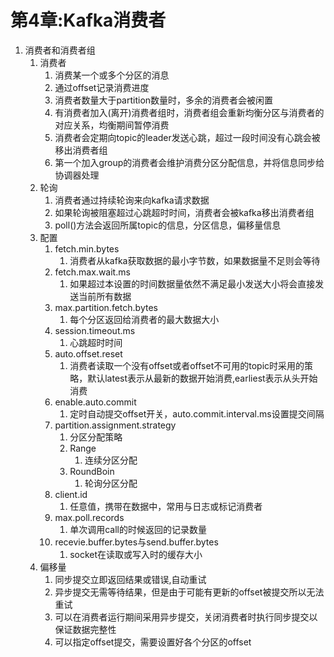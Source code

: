 
# 第4章:Kafka消费者

1. 消费者和消费者组
   1. 消费者
      1. 消费某一个或多个分区的消息
      2. 通过offset记录消费进度
      3. 消费者数量大于partition数量时，多余的消费者会被闲置
      4. 有消费者加入(离开)消费者组时，消费者组会重新均衡分区与消费者的对应关系，均衡期间暂停消费
      5. 消费者会定期向topic的leader发送心跳，超过一段时间没有心跳会被移出消费者组
      6. 第一个加入group的消费者会维护消费分区分配信息，并将信息同步给协调器处理
   2. 轮询
      1. 消费者通过持续轮询来向kafka请求数据
      2. 如果轮询被阻塞超过心跳超时时间，消费者会被kafka移出消费者组
      3. poll()方法会返回所属topic的信息，分区信息，偏移量信息
   3. 配置
      1. fetch.min.bytes
         1. 消费者从kafka获取数据的最小字节数，如果数据量不足则会等待
      2. fetch.max.wait.ms
         1. 如果超过本设置的时间数据量依然不满足最小发送大小将会直接发送当前所有数据
      3. max.partition.fetch.bytes
         1. 每个分区返回给消费者的最大数据大小
      4. session.timeout.ms
         1. 心跳超时时间
      5. auto.offset.reset
         1. 消费者读取一个没有offset或者offset不可用的topic时采用的策略，默认latest表示从最新的数据开始消费,earliest表示从头开始消费
      6. enable.auto.commit
         1. 定时自动提交offset开关，auto.commit.interval.ms设置提交间隔
      7. partition.assignment.strategy
         1. 分区分配策略
         2. Range
            1. 连续分区分配
         3. RoundBoin
            1. 轮询分区分配
      8. client.id
         1. 任意值，携带在数据中，常用与日志或标记消费者
      9. max.poll.records
         1. 单次调用call的时候返回的记录数量
      10. recevie.buffer.bytes与send.buffer.bytes
          1. socket在读取或写入时的缓存大小
   4. 偏移量
      1. 同步提交立即返回结果或错误,自动重试
      2. 异步提交无需等待结果，但是由于可能有更新的offset被提交所以无法重试
      3. 可以在消费者运行期间采用异步提交，关闭消费者时执行同步提交以保证数据完整性
      4. 可以指定offset提交，需要设置好各个分区的offset
